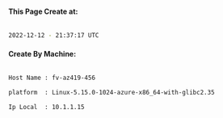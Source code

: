 
   
#### This Page Create at:

```bash

2022-12-12 - 21:37:17 UTC

```

#### Create By Machine:

```bash

Host Name : fv-az419-456

platform  : Linux-5.15.0-1024-azure-x86_64-with-glibc2.35

Ip Local  : 10.1.1.15

```

